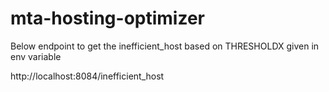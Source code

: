 # mta-hosting-optimizer


Below endpoint to get the inefficient_host based on THRESHOLDX given in env variable


http://localhost:8084/inefficient_host
